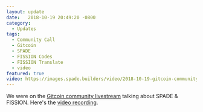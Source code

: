 ```yaml
---
layout: update
date:   2018-10-19 20:49:20 -0800
category:
  - Updates
tags:
  - Community Call
  - Gitcoin
  - SPADE
  - FISSION Codes
  - FISSION Translate
  - video
featured: true
video: https://images.spade.builders/video/2018-10-19-gitcoin-community.mp4
---
```

We were on the [Gitcoin community livestream](https://github.com/gitcoinco/community#october-2018) talking about SPADE & FISSION. Here's the [video recording](https://images.spade.builders/video/2018-10-19-gitcoin-community.mp4).